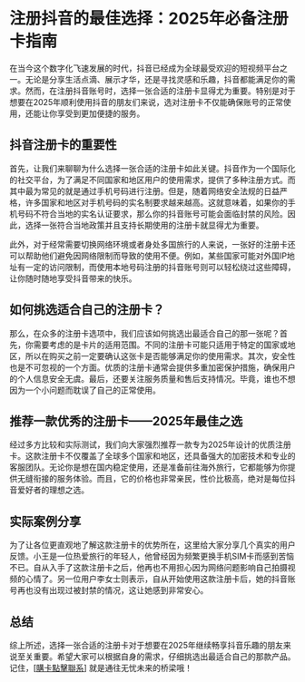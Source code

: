 # 注册抖音的最佳选择：2025年必备注册卡指南

在当今这个数字化飞速发展的时代，抖音已经成为全球最受欢迎的短视频平台之一。无论是分享生活点滴、展示才华，还是寻找灵感和乐趣，抖音都能满足你的需求。然而，在注册抖音账号时，选择一张合适的注册卡显得尤为重要。特别是对于想要在2025年顺利使用抖音的朋友们来说，选对注册卡不仅能确保账号的正常使用，还能让你享受到更加便捷的服务。

## 抖音注册卡的重要性

首先，让我们来聊聊为什么选择一张合适的注册卡如此关键。抖音作为一个国际化的社交平台，为了满足不同国家和地区用户的使用需求，提供了多种注册方式。而其中最为常见的就是通过手机号码进行注册。但是，随着网络安全法规的日益严格，许多国家和地区对手机号码的实名制要求越来越高。这就意味着，如果你的手机号码不符合当地的实名认证要求，那么你的抖音账号可能会面临封禁的风险。因此，选择一张符合当地政策并且支持长期使用的注册卡就显得尤为重要。

此外，对于经常需要切换网络环境或者身处多国旅行的人来说，一张好的注册卡还可以帮助他们避免因网络限制而导致的使用不便。例如，某些国家可能对外国IP地址有一定的访问限制，而使用本地号码注册的抖音账号则可以轻松绕过这些障碍，让你随时随地享受抖音带来的快乐。

## 如何挑选适合自己的注册卡？

那么，在众多的注册卡选项中，我们应该如何挑选出最适合自己的那一张呢？首先，你需要考虑的是卡片的适用范围。不同的注册卡可能只适用于特定的国家或地区，所以在购买之前一定要确认这张卡是否能够满足你的使用需求。其次，安全性也是不可忽视的一个方面。优质的注册卡通常会提供多重加密保护措施，确保用户的个人信息安全无虞。最后，还要关注服务质量和售后支持情况。毕竟，谁也不想因为一个小问题而耽误了自己的正常使用。

## 推荐一款优秀的注册卡——2025年最佳之选

经过多方比较和实际测试，我们向大家强烈推荐一款专为2025年设计的优质注册卡。这款注册卡不仅覆盖了全球多个国家和地区，还具备强大的加密技术和专业的客服团队。无论你是想在国内稳定使用，还是准备前往海外旅行，它都能够为你提供无缝衔接的服务体验。而且，它的价格也非常亲民，性价比极高，绝对是每位抖音爱好者的理想之选。

## 实际案例分享

为了让各位更直观地了解这款注册卡的优势所在，这里给大家分享几个真实的用户反馈。小王是一位热爱旅行的年轻人，他曾经因为频繁更换手机SIM卡而感到苦恼不已。自从入手了这款注册卡之后，他再也不用担心因为网络问题影响自己拍摄视频的心情了。另一位用户李女士则表示，自从开始使用这款注册卡后，她的抖音账号再也没有出现过被封禁的情况，这让她感到非常安心。

## 总结

综上所述，选择一张合适的注册卡对于想要在2025年继续畅享抖音乐趣的朋友来说至关重要。希望大家可以根据自身的需求，仔细挑选出最适合自己的那款产品。记住，[[購卡點擊聯系](https://t.me/s/esim1088)] 就是通往无忧未来的桥梁哦！